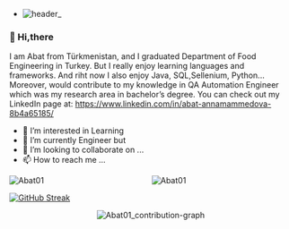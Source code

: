- ![header_](https://user-images.githubusercontent.com/117486085/204156152-daf3ea7e-5c16-4f76-9ee7-b0752c00da20.png)
### 👋 Hi,there

I am Abat from Türkmenistan, and I graduated Department of  Food Engineering in Turkey. But I really enjoy learning languages and frameworks. And riht now I also enjoy Java, SQL,Sellenium, Python... Moreover, would contribute to my knowledge in QA Automation Engineer which was my research area in bachelor’s degree. You can check out my LinkedIn page at: https://www.linkedin.com/in/abat-annamammedova-8b4a65185/
- 👀 I’m interested in Learning 
- 🌱 I’m currently Engineer but 
- 💞️ I’m looking to collaborate on ...
- 📫 How to reach me ...

<!---
Abat01/Abat01 is a ✨ special ✨ repository because its `README.md` (this file) appears on your GitHub profile.
You can click the Preview link to take a look at your changes.
--->
<p><img align="left" src="https://github-readme-stats.vercel.app/api/top-langs?username=Abat01&show_icons=true&locale=en&layout=compact" alt="Abat01" /></p>


  <p align="center"> <img src="https://github-readme-stats.vercel.app/api?username=Abat01&count_private=true&theme=radical&show_icons=true" alt="Abat01" /p>

  
  [![GitHub Streak](http://github-readme-streak-stats.herokuapp.com?user=medineAnna&theme=onedark&date_format=M%20j%5B%2C%20Y%5D)](https://git.io/streak-stats)
<br/>
<p align ="center"> <img src="https://activity-graph.herokuapp.com/graph?username=Abat01&theme=lucent" alt="Abat01_contribution-graph"/>
<br />
  
